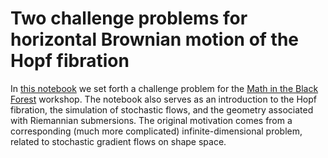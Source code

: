# Two challenge problems for horizontal Brownian motion of the Hopf fibration

In [this notebook](hopf-random-walk.ipynb) we set forth a challenge problem for the 
[Math in the Black Forest](https://www.stochastik.uni-freiburg.de/professoren/philipp-harms/shapeworkshop) workshop.
The notebook also serves as an introduction to the Hopf fibration, the simulation of stochastic flows, and the geometry associated with Riemannian submersions. 
The original motivation comes from a corresponding (much more complicated) infinite-dimensional problem, related to stochastic gradient flows on shape space.
